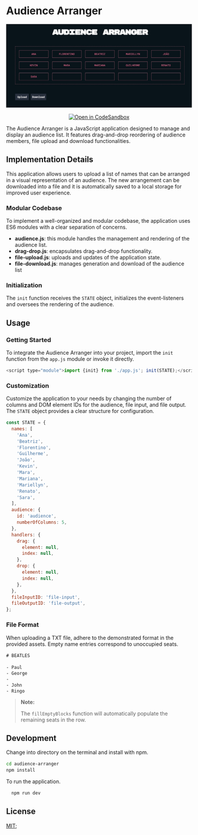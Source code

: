 # Audience Arranger

<p align="center"><img src="./assets/screenshot.jpg" width="1000"></p>

<div align="center">

<a href="">[![Open in CodeSandbox](https://img.shields.io/badge/Open%20in-CodeSandbox-success?style=flat-square&logo=codesandbox)](https://codesandbox.io/p/github/kevinsilva/audience-arranger/master?layout=%257B%2522sidebarPanel%2522%253A%2522EXPLORER%2522%252C%2522rootPanelGroup%2522%253A%257B%2522direction%2522%253A%2522horizontal%2522%252C%2522contentType%2522%253A%2522UNKNOWN%2522%252C%2522type%2522%253A%2522PANEL_GROUP%2522%252C%2522id%2522%253A%2522ROOT_LAYOUT%2522%252C%2522panels%2522%253A%255B%257B%2522type%2522%253A%2522PANEL_GROUP%2522%252C%2522contentType%2522%253A%2522UNKNOWN%2522%252C%2522direction%2522%253A%2522vertical%2522%252C%2522id%2522%253A%2522clnt34ix600073b6im66tgb8d%2522%252C%2522sizes%2522%253A%255B70%252C30%255D%252C%2522panels%2522%253A%255B%257B%2522type%2522%253A%2522PANEL_GROUP%2522%252C%2522contentType%2522%253A%2522EDITOR%2522%252C%2522direction%2522%253A%2522horizontal%2522%252C%2522id%2522%253A%2522EDITOR%2522%252C%2522panels%2522%253A%255B%257B%2522type%2522%253A%2522PANEL%2522%252C%2522contentType%2522%253A%2522EDITOR%2522%252C%2522id%2522%253A%2522clnt34ix600033b6i9epcn5bp%2522%257D%255D%252C%2522sizes%2522%253A%255B100%255D%257D%252C%257B%2522type%2522%253A%2522PANEL_GROUP%2522%252C%2522contentType%2522%253A%2522SHELLS%2522%252C%2522direction%2522%253A%2522horizontal%2522%252C%2522id%2522%253A%2522SHELLS%2522%252C%2522panels%2522%253A%255B%257B%2522type%2522%253A%2522PANEL%2522%252C%2522contentType%2522%253A%2522SHELLS%2522%252C%2522id%2522%253A%2522clnt34ix600053b6iqghqpqdi%2522%257D%255D%252C%2522sizes%2522%253A%255B100%255D%257D%255D%257D%252C%257B%2522type%2522%253A%2522PANEL_GROUP%2522%252C%2522contentType%2522%253A%2522DEVTOOLS%2522%252C%2522direction%2522%253A%2522vertical%2522%252C%2522id%2522%253A%2522DEVTOOLS%2522%252C%2522panels%2522%253A%255B%257B%2522type%2522%253A%2522PANEL%2522%252C%2522contentType%2522%253A%2522DEVTOOLS%2522%252C%2522id%2522%253A%2522clnt34ix600063b6iaga5ae7x%2522%257D%255D%252C%2522sizes%2522%253A%255B100%255D%257D%255D%252C%2522sizes%2522%253A%255B60%252C40%255D%257D%252C%2522tabbedPanels%2522%253A%257B%2522clnt34ix600033b6i9epcn5bp%2522%253A%257B%2522tabs%2522%253A%255B%257B%2522id%2522%253A%2522clnt34ix600023b6i357szgpb%2522%252C%2522mode%2522%253A%2522permanent%2522%252C%2522type%2522%253A%2522FILE%2522%252C%2522filepath%2522%253A%2522%252FREADME.md%2522%252C%2522state%2522%253A%2522IDLE%2522%257D%255D%252C%2522id%2522%253A%2522clnt34ix600033b6i9epcn5bp%2522%252C%2522activeTabId%2522%253A%2522clnt34ix600023b6i357szgpb%2522%257D%252C%2522clnt34ix600063b6iaga5ae7x%2522%253A%257B%2522id%2522%253A%2522clnt34ix600063b6iaga5ae7x%2522%252C%2522activeTabId%2522%253A%2522clnt3osu900lt3b6i5xzgms33%2522%252C%2522tabs%2522%253A%255B%257B%2522type%2522%253A%2522TASK_PORT%2522%252C%2522taskId%2522%253A%2522dev%2522%252C%2522port%2522%253A8080%252C%2522id%2522%253A%2522clnt3osu900lt3b6i5xzgms33%2522%252C%2522mode%2522%253A%2522permanent%2522%252C%2522path%2522%253A%2522%252F%2522%257D%255D%257D%252C%2522clnt34ix600053b6iqghqpqdi%2522%253A%257B%2522id%2522%253A%2522clnt34ix600053b6iqghqpqdi%2522%252C%2522activeTabId%2522%253A%2522clnt3mt1u00703b6it24gu58h%2522%252C%2522tabs%2522%253A%255B%257B%2522id%2522%253A%2522clnt34ix600043b6ie62fqpoz%2522%252C%2522mode%2522%253A%2522permanent%2522%252C%2522type%2522%253A%2522TERMINAL%2522%252C%2522shellId%2522%253A%2522clnt3msdm000ne6jsd6xt557e%2522%257D%252C%257B%2522type%2522%253A%2522TASK_LOG%2522%252C%2522taskId%2522%253A%2522dev%2522%252C%2522id%2522%253A%2522clnt3mt1u00703b6it24gu58h%2522%252C%2522mode%2522%253A%2522permanent%2522%257D%252C%257B%2522type%2522%253A%2522TASK_LOG%2522%252C%2522taskId%2522%253A%2522CSB_RUN_OUTSIDE_CONTAINER%253D1%2520devcontainer%2520templates%2520apply%2520--template-id%2520%255C%2522ghcr.io%252Fdevcontainers%252Ftemplates%252Fjavascript-node%255C%2522%2520--template-args%2520%27%257B%257D%27%2520--features%2520%27%255B%255D%27%2522%252C%2522id%2522%253A%2522clnt3n5ko00a13b6it555thh4%2522%252C%2522mode%2522%253A%2522permanent%2522%257D%255D%257D%257D%252C%2522showDevtools%2522%253Atrue%252C%2522showShells%2522%253Atrue%252C%2522showSidebar%2522%253Atrue%252C%2522sidebarPanelSize%2522%253A15%257D)</a>

</div>
The Audience Arranger is a JavaScript application designed to manage and display an audience list. It features drag-and-drop reordering of audience members, file upload and download functionalities.

## Implementation Details

This application allows users to upload a list of names that can be arranged in a visual representation of an audience. The new arrangement can be downloaded into a file and it is automatically saved to a local storage for improved user experience.

### Modular Codebase

To implement a well-organized and modular codebase, the application uses ES6 modules with a clear separation of concerns.

- **audience.js**: this module handles the management and rendering of the audience list.
- **drag-drop.js**: encapsulates drag-and-drop functionality.
- **file-upload.js**: uploads and updates of the application state.
- **file-download.js**: manages generation and download of the audience list

### Initialization

The `init` function receives the `STATE` object, initializes the event-listeners and oversees the rendering of the audience.

## Usage

### Getting Started

To integrate the Audience Arranger into your project, import the `init` function from the `app.js` module or invoke it directly.

```javascript
<script type="module">import {init} from './app.js'; init(STATE);</script>
```

### Customization

Customize the application to your needs by changing the number of columns and DOM element IDs for the audience, file input, and file output. The `STATE` object provides a clear structure for configuration.

```js
const STATE = {
  names: [
    'Ana',
    'Beatriz',
    'Florentino',
    'Guilherme',
    'João',
    'Kevin',
    'Mara',
    'Mariana',
    'Mariellyn',
    'Renato',
    'Sara',
  ],
  audience: {
    id: 'audience',
    numberOfColumns: 5,
  },
  handlers: {
    drag: {
      element: null,
      index: null,
    },
    drop: {
      element: null,
      index: null,
    },
  },
  fileInputID: 'file-input',
  fileOutputID: 'file-output',
};
```

### File Format

When uploading a TXT file, adhere to the demonstrated format in the provided assets. Empty name entries correspond to unoccupied seats.

```plaintext
# BEATLES

- Paul
- George
-
- John
- Ringo
```

> **Note:**
>
> The `fillEmptyBlocks` function will automatically populate the remaining seats in the row.

## Development

Change into directory on the terminal and install with npm.

```bash
cd audience-arranger
npm install
```

To run the application.

```bash
  npm run dev
```

## License

[MIT](https://choosealicense.com/licenses/mit/);
